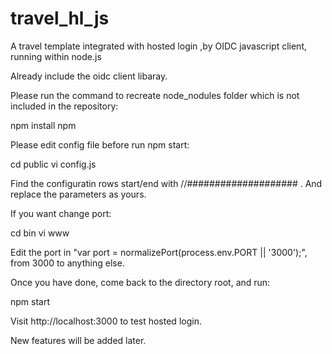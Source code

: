 # travel_hl_js
A travel template integrated with hosted login ,by OIDC javascript client, running within node.js

Already include the oidc client libaray.

Please run the command to recreate node_nodules folder which is not included in the repository:

npm install npm

Please edit config file before run npm start:

cd public
vi config.js

Find the configuratin rows start/end  with //#################### . And replace the parameters as yours.

If you want change port:

cd bin
vi www

Edit the port in "var port = normalizePort(process.env.PORT || '3000');", from 3000 to anything else.

Once you have done, come back to the directory root, and run:

npm start

Visit http://localhost:3000 to test hosted login.

New features will be added later.